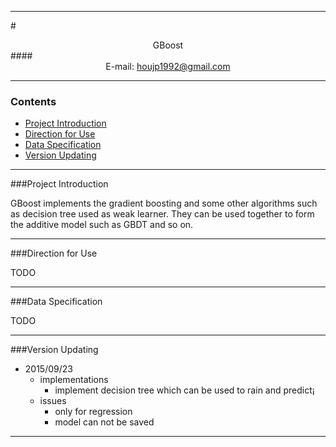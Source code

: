 ****

#<center>GBoost</center>
####<center>E-mail: houjp1992@gmail.com</center>

****

### Contents
*	[Project Introduction](#intro)
*	[Direction for Use](#usage)
*	[Data Specification](#data)
*	[Version Updating](#version)

****

###<a name="intro">Project Introduction</a>

GBoost implements the gradient boosting and some other algorithms such as decision tree used as weak learner. They can be used together to form the additive model such as GBDT and so on.

****

###<a name="usage">Direction for Use</a>

TODO

****

###<a name="data">Data Specification</a>

TODO

****

###<a name="version">Version Updating</a>

*	2015/09/23
	*	implementations
		*	implement decision tree which can be used to rain and predict¡
	*	issues
		* 	only for regression
		*	model can not be saved	

****
